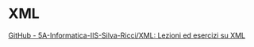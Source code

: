 # XML

[GitHub - 5A-Informatica-IIS-Silva-Ricci/XML: Lezioni ed esercizi su XML](https://github.com/5A-Informatica-IIS-Silva-Ricci/XML)